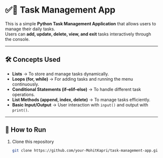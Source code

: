 # ✅📝 Task Management App

This is a simple **Python Task Management Application** that allows users to manage their daily tasks.  
Users can **add, update, delete, view, and exit** tasks interactively through the console.  

---

## 🛠️ Concepts Used
- **Lists** → To store and manage tasks dynamically.  
- **Loops (for, while)** → For adding tasks and running the menu continuously.  
- **Conditional Statements (if–elif–else)** → To handle different task operations.  
- **List Methods (append, index, delete)** → To manage tasks efficiently.  
- **Basic Input/Output** → User interaction with `input()` and output with `print()`.  

---

## 🚀 How to Run
1. Clone this repository  
   ```bash
   git clone https://github.com/your-MohitKapri/task-management-app.git
